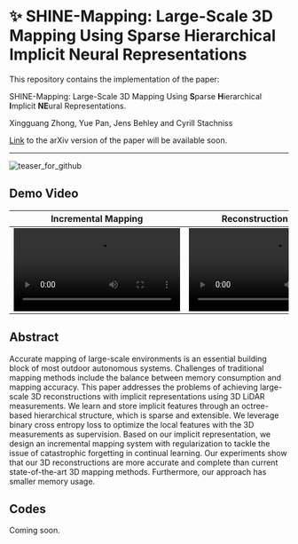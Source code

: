 # ✨ SHINE-Mapping: Large-Scale 3D Mapping Using Sparse Hierarchical Implicit Neural Representations
This repository contains the implementation of the paper:

SHINE-Mapping: Large-Scale 3D Mapping Using **S**parse **H**ierarchical **I**mplicit **NE**ural Representations.

Xingguang Zhong, Yue Pan, Jens Behley and Cyrill Stachniss

[Link]() to the arXiv version of the paper will be available soon.

----
![teaser_for_github](https://user-images.githubusercontent.com/34207278/192101055-271aafe2-7198-46b2-ae70-dae8d3bc0f97.png)

## Demo Video

Incremental Mapping | Reconstruction Results |
:-: | :-: |
<video src='https://user-images.githubusercontent.com/34207278/192104336-00cc5ce8-e592-4a5e-9ce0-d28da6423821.mp4'> | <video src='https://user-images.githubusercontent.com/34207278/192104346-0ddb91f8-7f78-4048-87ef-44bbcc098293.mp4'> |










## Abstract

Accurate mapping of large-scale environments is an essential building block of most outdoor autonomous systems. Challenges of traditional mapping methods include the balance between memory consumption and mapping accuracy. This paper addresses the problems of achieving large-scale 3D reconstructions with implicit representations using 3D LiDAR measurements. We learn and store implicit features through an octree-based hierarchical structure, which is sparse and extensible. We leverage binary cross entropy loss to optimize the local features with the 3D measurements as supervision. Based on our implicit representation, we design an incremental mapping system with regularization to tackle the issue of catastrophic forgetting in continual learning. Our experiments show that our 3D reconstructions are more accurate and complete than current state-of-the-art 3D mapping methods. Furthermore, our approach has smaller memory usage.


## Codes
Coming soon.





